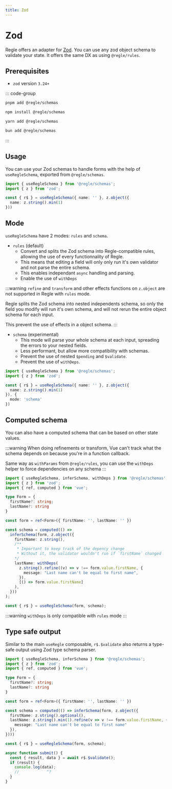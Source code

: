 ```yaml
---
title: Zod
---
```


<script setup>
import QuickUsage from '../parts/components/zod/QuickUsage.vue';
import ComputedSchema from '../parts/components/zod/ComputedSchema.vue';
</script>

# Zod <span data-title="zod"></span>

Regle offers an adapter for [Zod](https://zod.dev/). You can use any zod object schema to validate your state. It offers the same DX as using `@regle/rules`.

## Prerequisites

- `zod` version `3.24+`

::: code-group
```sh [pnpm]
pnpm add @regle/schemas
```

```sh [npm]
npm install @regle/schemas
```

```sh [yarn]
yarn add @regle/schemas
```

```sh [bun]
bun add @regle/schemas
```
:::



## Usage

You can use your Zod schemas to handle forms with the help of `useRegleSchema`, exported from `@regle/schemas`.


```ts twoslash
import { useRegleSchema } from '@regle/schemas';
import { z } from 'zod';

const { r$ } = useRegleSchema({ name: '' }, z.object({
  name: z.string().min(1)
}))
```

<QuickUsage />

## Mode

`useRegleSchema` have 2 modes: `rules` and `schema`.

- `rules` (default)
  - Convert and splits the Zod schema into Regle-compatible rules, allowing the use of every functionnality of Regle.
  - This means that editing a field will only only run it's own validator and not parse the entire schema.
  - This enables independant `async` handling and parsing.
  - Enable the use of `withDeps`

:::warning
`refine` and `transform` and other effects functions on `z.object` are not supported in Regle with `rules` mode.

Regle splits the Zod schema into nested independents schema, so only the field you modify will run it's own schema, and will not rerun the entire object schema for each input.

This prevent the use of effects in a object schema.
:::

- `schema` (experimental)
  - This mode will parse your whole schema at each input, spreading the errors to your nested fields.
  - Less performant, but allow more compatibility with schemas.
  - Prevent the use of nested `$pending` and `$validate`.
  - Prevent the use of `withDeps`.

```ts twoslash
import { useRegleSchema } from '@regle/schemas';
import { z } from 'zod';

const { r$ } = useRegleSchema({ name: '' }, z.object({
  name: z.string().min(1)
}), {
  mode: 'schema'
})
```

## Computed schema

You can also have a computed schema that can be based on other state values.

:::warning
When doing refinements or transform, Vue can't track what the schema depends on because you're in a function callback. 

Same way as `withParams` from `@regle/rules`, you can use the `withDeps` helper to force dependencies on any schema
:::

```ts twoslash
import { useRegleSchema, inferSchema, withDeps } from '@regle/schemas';
import { z } from 'zod';
import { ref, computed } from 'vue';

type Form = {
  firstName?: string;
  lastName?: string
}

const form = ref<Form>({ firstName: '', lastName: '' })

const schema = computed(() =>
  inferSchema(form, z.object({
    firstName: z.string(),
    /** 
     * Important to keep track of the depency change
     * Without it, the validator wouldn't run if `firstName` changed
    */
    lastName: withDeps(
      z.string().refine((v) => v !== form.value.firstName, {
        message: "Last name can't be equal to first name",
      }),
      [() => form.value.firstName]
    ),
  }))
);

const { r$ } = useRegleSchema(form, schema);

```

<ComputedSchema />


:::warning
`withDeps` is only compatible with `rules` mode
:::


## Type safe output

Similar to the main `useRegle` composable, `r$.$validate` also returns a type-safe output using Zod type schema parser.

```ts twoslash
import { useRegleSchema, inferSchema } from '@regle/schemas';
import { z } from 'zod';
import { ref, computed } from 'vue';

type Form = {
  firstName?: string;
  lastName?: string
}

const form = ref<Form>({ firstName: '', lastName: '' })

const schema = computed(() => inferSchema(form, z.object({
  firstName: z.string().optional(),
  lastName: z.string().min(1).refine(v => v !== form.value.firstName, {
    message: "Last name can't be equal to first name"
  }),
})))

const { r$ } = useRegleSchema(form, schema);

async function submit() {
  const { result, data } = await r$.$validate();
  if (result) {
    console.log(data);
    //            ^?
  }
}

```

